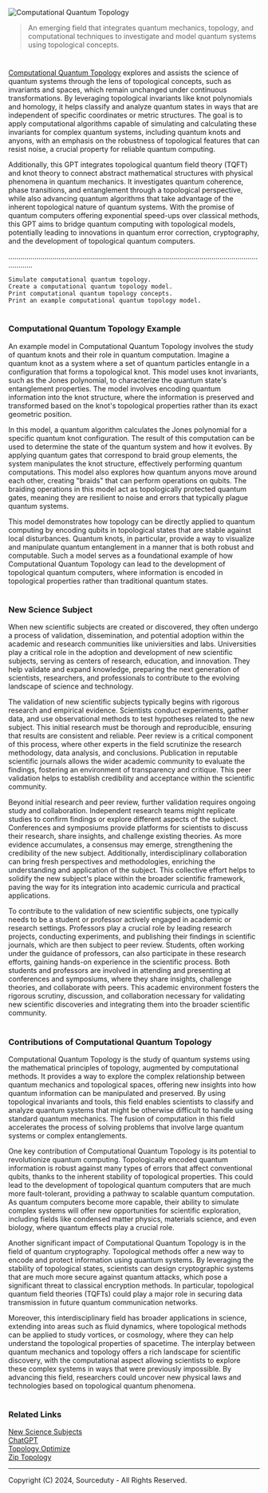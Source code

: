 ![Computational Quantum Topology](https://github.com/user-attachments/assets/6ffc39be-dbb8-4a03-955e-4c74c26f0d57)

> An emerging field that integrates quantum mechanics, topology, and computational techniques to investigate and model quantum systems using topological concepts.

#

[Computational Quantum Topology](https://chatgpt.com/g/g-Z3Fn0ahHM-computational-quantum-topology) explores and assists the science of quantum systems through the lens of topological concepts, such as invariants and spaces, which remain unchanged under continuous transformations. By leveraging topological invariants like knot polynomials and homology, it helps classify and analyze quantum states in ways that are independent of specific coordinates or metric structures. The goal is to apply computational algorithms capable of simulating and calculating these invariants for complex quantum systems, including quantum knots and anyons, with an emphasis on the robustness of topological features that can resist noise, a crucial property for reliable quantum computing.

Additionally, this GPT integrates topological quantum field theory (TQFT) and knot theory to connect abstract mathematical structures with physical phenomena in quantum mechanics. It investigates quantum coherence, phase transitions, and entanglement through a topological perspective, while also advancing quantum algorithms that take advantage of the inherent topological nature of quantum systems. With the promise of quantum computers offering exponential speed-ups over classical methods, this GPT aims to bridge quantum computing with topological models, potentially leading to innovations in quantum error correction, cryptography, and the development of topological quantum computers.

........................................................................................................................................

```
Simulate computational quantum topology.
Create a computational quantum topology model.
Print computational quantum topology concepts.
Print an example computational quantum topology model.
```

#
### Computational Quantum Topology Example

An example model in Computational Quantum Topology involves the study of quantum knots and their role in quantum computation. Imagine a quantum knot as a system where a set of quantum particles entangle in a configuration that forms a topological knot. This model uses knot invariants, such as the Jones polynomial, to characterize the quantum state's entanglement properties. The model involves encoding quantum information into the knot structure, where the information is preserved and transformed based on the knot's topological properties rather than its exact geometric position.

In this model, a quantum algorithm calculates the Jones polynomial for a specific quantum knot configuration. The result of this computation can be used to determine the state of the quantum system and how it evolves. By applying quantum gates that correspond to braid group elements, the system manipulates the knot structure, effectively performing quantum computations. This model also explores how quantum anyons move around each other, creating "braids" that can perform operations on qubits. The braiding operations in this model act as topologically protected quantum gates, meaning they are resilient to noise and errors that typically plague quantum systems.

This model demonstrates how topology can be directly applied to quantum computing by encoding qubits in topological states that are stable against local disturbances. Quantum knots, in particular, provide a way to visualize and manipulate quantum entanglement in a manner that is both robust and computable. Such a model serves as a foundational example of how Computational Quantum Topology can lead to the development of topological quantum computers, where information is encoded in topological properties rather than traditional quantum states.

#
### New Science Subject

When new scientific subjects are created or discovered, they often undergo a process of validation, dissemination, and potential adoption within the academic and research communities like univiersities and labs. Universities play a critical role in the adoption and development of new scientific subjects, serving as centers of research, education, and innovation. They help validate and expand knowledge, preparing the next generation of scientists, researchers, and professionals to contribute to the evolving landscape of science and technology.

The validation of new scientific subjects typically begins with rigorous research and empirical evidence. Scientists conduct experiments, gather data, and use observational methods to test hypotheses related to the new subject. This initial research must be thorough and reproducible, ensuring that results are consistent and reliable. Peer review is a critical component of this process, where other experts in the field scrutinize the research methodology, data analysis, and conclusions. Publication in reputable scientific journals allows the wider academic community to evaluate the findings, fostering an environment of transparency and critique. This peer validation helps to establish credibility and acceptance within the scientific community.

Beyond initial research and peer review, further validation requires ongoing study and collaboration. Independent research teams might replicate studies to confirm findings or explore different aspects of the subject. Conferences and symposiums provide platforms for scientists to discuss their research, share insights, and challenge existing theories. As more evidence accumulates, a consensus may emerge, strengthening the credibility of the new subject. Additionally, interdisciplinary collaboration can bring fresh perspectives and methodologies, enriching the understanding and application of the subject. This collective effort helps to solidify the new subject's place within the broader scientific framework, paving the way for its integration into academic curricula and practical applications.

To contribute to the validation of new scientific subjects, one typically needs to be a student or professor actively engaged in academic or research settings. Professors play a crucial role by leading research projects, conducting experiments, and publishing their findings in scientific journals, which are then subject to peer review. Students, often working under the guidance of professors, can also participate in these research efforts, gaining hands-on experience in the scientific process. Both students and professors are involved in attending and presenting at conferences and symposiums, where they share insights, challenge theories, and collaborate with peers. This academic environment fosters the rigorous scrutiny, discussion, and collaboration necessary for validating new scientific discoveries and integrating them into the broader scientific community.

#
### Contributions of Computational Quantum Topology

Computational Quantum Topology is the study of quantum systems using the mathematical principles of topology, augmented by computational methods. It provides a way to explore the complex relationship between quantum mechanics and topological spaces, offering new insights into how quantum information can be manipulated and preserved. By using topological invariants and tools, this field enables scientists to classify and analyze quantum systems that might be otherwise difficult to handle using standard quantum mechanics. The fusion of computation in this field accelerates the process of solving problems that involve large quantum systems or complex entanglements.

One key contribution of Computational Quantum Topology is its potential to revolutionize quantum computing. Topologically encoded quantum information is robust against many types of errors that affect conventional qubits, thanks to the inherent stability of topological properties. This could lead to the development of topological quantum computers that are much more fault-tolerant, providing a pathway to scalable quantum computation. As quantum computers become more capable, their ability to simulate complex systems will offer new opportunities for scientific exploration, including fields like condensed matter physics, materials science, and even biology, where quantum effects play a crucial role.

Another significant impact of Computational Quantum Topology is in the field of quantum cryptography. Topological methods offer a new way to encode and protect information using quantum systems. By leveraging the stability of topological states, scientists can design cryptographic systems that are much more secure against quantum attacks, which pose a significant threat to classical encryption methods. In particular, topological quantum field theories (TQFTs) could play a major role in securing data transmission in future quantum communication networks.

Moreover, this interdisciplinary field has broader applications in science, extending into areas such as fluid dynamics, where topological methods can be applied to study vortices, or cosmology, where they can help understand the topological properties of spacetime. The interplay between quantum mechanics and topology offers a rich landscape for scientific discovery, with the computational aspect allowing scientists to explore these complex systems in ways that were previously impossible. By advancing this field, researchers could uncover new physical laws and technologies based on topological quantum phenomena.

#
### Related Links

[New Science Subjects](https://github.com/sourceduty/New_Science_Subjects)
<br>
[ChatGPT](https://github.com/sourceduty/ChatGPT/tree/main)
<br>
[Topology Optimize](https://github.com/sourceduty/Topology_Optimize)
<br>
[Zip Topology](https://github.com/sourceduty/ZIP_Topology)

***
Copyright (C) 2024, Sourceduty - All Rights Reserved.
